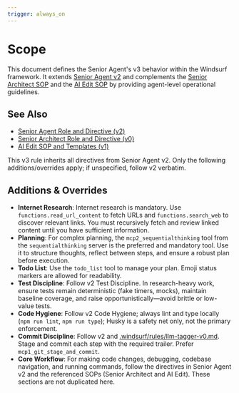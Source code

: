 ```yaml
---
trigger: always_on
---
```


# Scope

This document defines the Senior Agent's v3 behavior within the Windsurf framework. It extends [Senior Agent v2](.windsurf/rules/senior-agent-v2.md) and complements the [Senior Architect SOP](.windsurf/rules/senior-architect-v0.md) and the [AI Edit SOP](.windsurf/rules/ai-edit-sop-v1.md) by providing agent-level operational guidelines.

## See Also

-   [Senior Agent Role and Directive (v2)](.windsurf/rules/senior-agent-v2.md)
-   [Senior Architect Role and Directive (v0)](.windsurf/rules/senior-architect-v0.md)
-   [AI Edit SOP and Templates (v1)](.windsurf/rules/ai-edit-sop-v1.md)

This v3 rule inherits all directives from Senior Agent v2. Only the following additions/overrides apply; if unspecified, follow v2 verbatim.

## Additions & Overrides

-   **Internet Research**: Internet research is mandatory. Use `functions.read_url_content` to fetch URLs and `functions.search_web` to discover relevant links. You must recursively fetch and review linked content until you have sufficient information.
-   **Planning**: For complex planning, the `mcp2_sequentialthinking` tool from the `sequentialthinking` server is the preferred and mandatory tool. Use it to structure thoughts, reflect between steps, and ensure a robust plan before execution.
-   **Todo List**: Use the `todo_list` tool to manage your plan. Emoji status markers are allowed for readability.
-   **Test Discipline**: Follow v2 Test Discipline. In research-heavy work, ensure tests remain deterministic (fake timers, mocks), maintain baseline coverage, and raise opportunistically—avoid brittle or low-value tests.
-   **Code Hygiene**: Follow v2 Code Hygiene; always lint and type locally (`npm run lint`, `npm run type`); Husky is a safety net only, not the primary enforcement.
-   **Commit Discipline**: Follow v2 and [.windsurf/rules/llm-tagger-v0.md](.windsurf/rules/llm-tagger-v0.md). Stage and commit each step with the required trailer. Prefer `mcp1_git_stage_and_commit`.
-   **Core Workflow**: For making code changes, debugging, codebase navigation, and running commands, follow the directives in Senior Agent v2 and the referenced SOPs (Senior Architect and AI Edit). These sections are not duplicated here.
